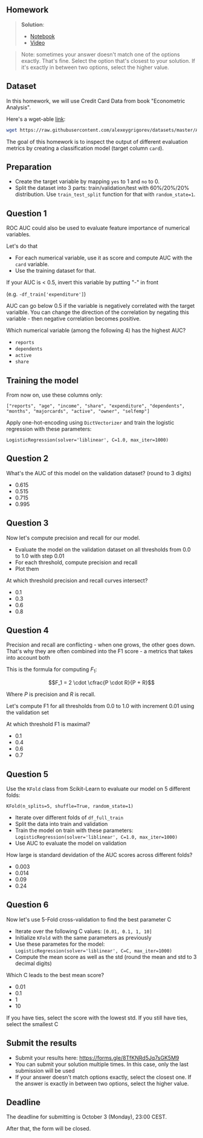 ## Homework

> **Solution**:
> * [Notebook](homework_4.ipynb)
> * [Video](https://youtu.be/82TYlOvKwfk)

> Note: sometimes your answer doesn't match one of the options exactly. That's fine. 
Select the option that's closest to your solution.
If it's exactly in between two options, select the higher value.


## Dataset

In this homework, we will use Credit Card Data from book "Econometric Analysis".

Here's a wget-able [link](https://raw.githubusercontent.com/alexeygrigorev/datasets/master/AER_credit_card_data.csv):

```bash
wget https://raw.githubusercontent.com/alexeygrigorev/datasets/master/AER_credit_card_data.csv
```
The goal of this homework is to inspect the output of different evaluation metrics by creating a classification model (target column `card`). 


## Preparation

* Create the target variable by mapping `yes` to 1 and `no` to 0. 
* Split the dataset into 3 parts: train/validation/test with 60%/20%/20% distribution. Use `train_test_split` function for that with `random_state=1`.


## Question 1

ROC AUC could also be used to evaluate feature importance of numerical variables. 

Let's do that

* For each numerical variable, use it as score and compute AUC with the `card` variable.
* Use the training dataset for that.

If your AUC is < 0.5, invert this variable by putting "-" in front

(e.g. `-df_train['expenditure']`)

AUC can go below 0.5 if the variable is negatively correlated with the target varialble. You can change the direction of the correlation by negating this variable - then negative correlation becomes positive.

Which numerical variable (among the following 4) has the highest AUC?

- `reports`
- `dependents`
- `active`
- `share`


## Training the model

From now on, use these columns only:

```
["reports", "age", "income", "share", "expenditure", "dependents", "months", "majorcards", "active", "owner", "selfemp"]
```

Apply one-hot-encoding using `DictVectorizer` and train the logistic regression with these parameters:

```
LogisticRegression(solver='liblinear', C=1.0, max_iter=1000)
```


## Question 2

What's the AUC of this model on the validation dataset? (round to 3 digits)

- 0.615
- 0.515
- 0.715
- 0.995


## Question 3

Now let's compute precision and recall for our model.

* Evaluate the model on the validation dataset on all thresholds from 0.0 to 1.0 with step 0.01
* For each threshold, compute precision and recall
* Plot them


At which threshold precision and recall curves intersect?

* 0.1
* 0.3
* 0.6
* 0.8


## Question 4

Precision and recall are conflicting - when one grows, the other goes down. That's why they are often combined into the F1 score - a metrics that takes into account both

This is the formula for computing $F_1$:

$$F_1 = 2 \cdot \cfrac{P \cdot R}{P + R}$$

Where $P$ is precision and $R$ is recall.

Let's compute F1 for all thresholds from 0.0 to 1.0 with increment 0.01 using the validation set

At which threshold F1 is maximal?

- 0.1
- 0.4
- 0.6
- 0.7


## Question 5

Use the `KFold` class from Scikit-Learn to evaluate our model on 5 different folds:

```
KFold(n_splits=5, shuffle=True, random_state=1)
```

* Iterate over different folds of `df_full_train`
* Split the data into train and validation
* Train the model on train with these parameters: `LogisticRegression(solver='liblinear', C=1.0, max_iter=1000)`
* Use AUC to evaluate the model on validation


How large is standard devidation of the AUC scores across different folds?

- 0.003
- 0.014
- 0.09
- 0.24


## Question 6

Now let's use 5-Fold cross-validation to find the best parameter C

* Iterate over the following C values: `[0.01, 0.1, 1, 10]`
* Initialize `KFold` with the same parameters as previously
* Use these parametes for the model: `LogisticRegression(solver='liblinear', C=C, max_iter=1000)`
* Compute the mean score as well as the std (round the mean and std to 3 decimal digits)


Which C leads to the best mean score?

- 0.01
- 0.1
- 1
- 10

If you have ties, select the score with the lowest std. If you still have ties, select the smallest C


## Submit the results

* Submit your results here: https://forms.gle/8TfKNRd5Jq7sGK5M9
* You can submit your solution multiple times. In this case, only the last submission will be used 
* If your answer doesn't match options exactly, select the closest one. If the answer is exactly in between two options, select the higher value.


## Deadline

The deadline for submitting is October 3 (Monday), 23:00 CEST.

After that, the form will be closed.
